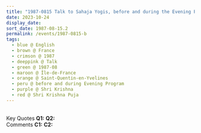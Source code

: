 ```yaml
---
title: "1987-0815 Talk to Sahaja Yogis, before and during the Evening Program, the day before Śhrī Kṛiṣhṇa Pūjā, Saint-Quentin-en-Yvelines (11 kms SW of Versailles), Île-de-France, France"
date: 2023-10-24
display_date: 
sort_date: 1987-08-15.2
permalink: /events/1987-0815-b
tags:
  - blue @ English
  - brown @ France
  - crimson @ 1987
  - deeppink @ Talk
  - green @ 1987-08
  - maroon @ Île-de-France
  - orange @ Saint-Quentin-en-Yvelines
  - peru @ before and during Evening Program
  - purple @ Shri Krishna 
  - red @ Shri Krishna Puja
---
```


<br>

<wave-list>
  <list-title color="DarkSeaGreen" width="55">Key Quotes</list-title>
  <list-item color="BlanchedAlmond" width="280"><b>Q1:</b> <i></i></list-item>
  <list-item color="Lavender" width="280"><b>Q2:</b> <i></i></list-item>
</wave-list>

<br>

<wave-list>
  <list-title color="DarkSeaGreen" width="55">Comments</list-title>
  <list-item color="BlanchedAlmond" width="280"><b>C1:</b> <i></i></list-item>
  <list-item color="Lavender" width="280"><b>C2:</b> <i></i></list-item>
</wave-list>